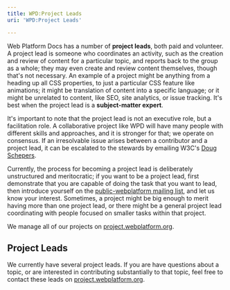 ```yaml
---
title: WPD:Project Leads
uri: 'WPD:Project Leads'

---
```

Web Platform Docs has a number of **project leads**, both paid and volunteer. A project lead is someone who coordinates an activity, such as the creation and review of content for a particular topic, and reports back to the group as a whole; they may even create and review content themselves, though that's not necessary. An example of a project might be anything from a heading up all CSS properties, to just a particular CSS feature like animations; it might be translation of content into a specific language; or it might be unrelated to content, like SEO, site analytics, or issue tracking. It's best when the project lead is a **subject-matter expert**.

It's important to note that the project lead is not an executive role, but a facilitation role. A collaborative project like WPD will have many people with different skills and approaches, and it is stronger for that; we operate on consensus. If an irresolvable issue arises between a contributor and a project lead, it can be escalated to the stewards by emailing W3C's [Doug Schepers](mailto:schepers@w3.org).

Currently, the process for becoming a project lead is deliberately unstructured and meritocratic; if you want to be a project lead, first demonstrate that you are capable of doing the task that you want to lead, then introduce yourself on the [public-webplatform mailing list](mailto:public-webplatform@w3.org), and let us know your interest. Sometimes, a project might be big enough to merit having more than one project lead, or there might be a general project lead coordinating with people focused on smaller tasks within that project.

We manage all of our projects on [project.webplatform.org](http://project.webplatform.org).

## <span>Project Leads</span>

We currently have several project leads. If you are have questions about a topic, or are interested in contributing substantially to that topic, feel free to contact these leads on [project.webplatform.org](http://project.webplatform.org).